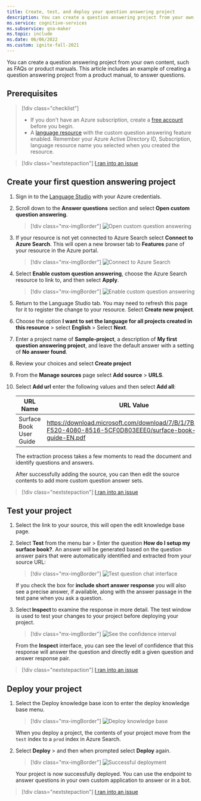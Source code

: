 ```yaml
---
title: Create, test, and deploy your question answering project
description: You can create a question answering project from your own content, such as FAQs or product manuals. This article includes an example of creating a question answering project from a simple FAQ webpage, to answer questions.
ms.service: cognitive-services
ms.subservice: qna-maker
ms.topic: include
ms.date: 06/06/2022
ms.custom: ignite-fall-2021
---
```


You can create a question answering project from your own content, such as FAQs or product manuals. This article includes an example of creating a question answering project from a product manual, to answer questions.

## Prerequisites

> [!div class="checklist"]
> * If you don't have an Azure subscription, create a [free account](https://azure.microsoft.com/free/cognitive-services/) before you begin.
> * A [language resource](https://aka.ms/create-language-resource) with the custom question answering feature enabled. Remember your Azure Active Directory ID, Subscription, language resource name you selected when you created the resource.

> [!div class="nextstepaction"]
> <a href="https://microsoft.qualtrics.com/jfe/form/SV_0Cl5zkG3CnDjq6O?PLanguage=Language-studio&Pillar=Language&Product=Question-answering&Page=quickstart&Section=Prerequisites" target="_target">I ran into an issue</a>

## Create your first question answering project

1. Sign in to the [Language Studio](https://language.azure.com/) with your Azure credentials.

2. Scroll down to the **Answer questions** section and select **Open custom question answering**.

    > [!div class="mx-imgBorder"]
    > ![Open custom question answering](../media/create-test-deploy/open-custom-question-answering.png)

3. If your resource is not yet connected to Azure Search select **Connect to Azure Search**. This will open a new browser tab to **Features** pane of your resource in the Azure portal.

    > [!div class="mx-imgBorder"]
    > ![Connect to Azure Search](../media/create-test-deploy/connect-to-azure-search.png)

4. Select **Enable custom question answering**, choose the Azure Search resource to link to, and then select **Apply**.

    > [!div class="mx-imgBorder"]
    > ![Enable custom question answering](../media/create-test-deploy/enable-custom-question-answering.png)

5. Return to the Language Studio tab. You may need to refresh this page for it to register the change to your resource. Select **Create new project**.

6. Choose the option **I want to set the language for all projects created in this resource** > select **English** > Select **Next**.

7. Enter a project name of **Sample-project**, a description of **My first question answering project**, and leave the default answer with a setting of **No answer found**.

8. Review your choices and select **Create project**

9. From the **Manage sources** page select **Add source** > **URLS**.

10. Select **Add url** enter the following values and then select **Add all**:

    |URL Name|URL Value|
    |--------|---------|
    |Surface Book User Guide |https://download.microsoft.com/download/7/B/1/7B10C82E-F520-4080-8516-5CF0D803EEE0/surface-book-user-guide-EN.pdf |

    The extraction process takes a few moments to read the document and identify questions and answers.

    After successfully adding the source, you can then edit the source contents to add more custom question answer sets.

> [!div class="nextstepaction"]
> <a href="https://microsoft.qualtrics.com/jfe/form/SV_0Cl5zkG3CnDjq6O?PLanguage=Language-studio&Pillar=Language&Product=Question-answering&Page=quickstart&Section=Create-your-first-question-answering-project" target="_target">I ran into an issue</a>

## Test your project

1. Select the link to your source, this will open the edit knowledge base page.

2. Select **Test** from the menu bar > Enter the question **How do I setup my surface book?**. An answer will be generated based on the question answer pairs that were automatically identified and extracted from your source URL:

    > [!div class="mx-imgBorder"]
    > ![Test question chat interface](../media/create-test-deploy/test-question.png)

    If you check the box for **include short answer response** you will also see a precise answer, if available, along with the answer passage in the test pane when you ask a question.

3. Select **Inspect** to examine the response in more detail. The test window is used to test your changes to your project before deploying your project.

    > [!div class="mx-imgBorder"]
    > ![See the confidence interval](../media/create-test-deploy/inspect-test.png)

    From the **Inspect** interface, you can see the level of confidence that this response will answer the question and directly edit a given question and answer response pair.

> [!div class="nextstepaction"]
> <a href="https://microsoft.qualtrics.com/jfe/form/SV_0Cl5zkG3CnDjq6O?PLanguage=Language-studio&Pillar=Language&Product=Question-answering&Page=quickstart&Section=Test-your-project" target="_target">I ran into an issue</a>

## Deploy your project

1. Select the Deploy knowledge base icon to enter the deploy knowledge base menu.

    > [!div class="mx-imgBorder"]
    > ![Deploy knowledge base](../media/create-test-deploy/deploy-knowledge-base.png)

    When you deploy a project, the contents of your project move from the `test` index to a `prod` index in Azure Search.

2. Select **Deploy** > and then when prompted select **Deploy** again.

    > [!div class="mx-imgBorder"]
    > ![Successful deployment](../media/create-test-deploy/successful-deployment.png)

    Your project is now successfully deployed. You can use the endpoint to answer questions in your own custom application to answer or in a bot.

> [!div class="nextstepaction"]
> <a href="https://microsoft.qualtrics.com/jfe/form/SV_0Cl5zkG3CnDjq6O?PLanguage=Language-studio&Pillar=Language&Product=Question-answering&Page=quickstart&Section=Deploy-your-proect" target="_target">I ran into an issue</a>
